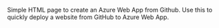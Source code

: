 Simple HTML page to create an Azure Web App from Github. Use this to quickly deploy a website from GitHub to Azure Web App. 